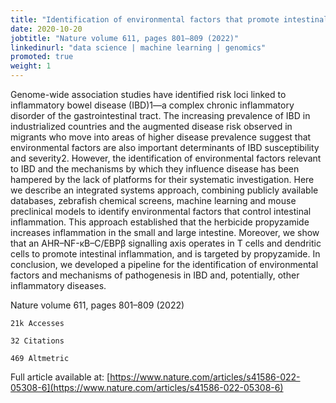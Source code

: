 ```yaml
---
title: "Identification of environmental factors that promote intestinal inflammation"
date: 2020-10-20
jobtitle: "Nature volume 611, pages 801–809 (2022)"
linkedinurl: "data science | machine learning | genomics"
promoted: true
weight: 1
---
```


Genome-wide association studies have identified risk loci linked to inflammatory bowel disease (IBD)1—a complex chronic inflammatory disorder of the gastrointestinal tract. The increasing prevalence of IBD in industrialized countries and the augmented disease risk observed in migrants who move into areas of higher disease prevalence suggest that environmental factors are also important determinants of IBD susceptibility and severity2. However, the identification of environmental factors relevant to IBD and the mechanisms by which they influence disease has been hampered by the lack of platforms for their systematic investigation. Here we describe an integrated systems approach, combining publicly available databases, zebrafish chemical screens, machine learning and mouse preclinical models to identify environmental factors that control intestinal inflammation. This approach established that the herbicide propyzamide increases inflammation in the small and large intestine. Moreover, we show that an AHR–NF-κB–C/EBPβ signalling axis operates in T cells and dendritic cells to promote intestinal inflammation, and is targeted by propyzamide. In conclusion, we developed a pipeline for the identification of environmental factors and mechanisms of pathogenesis in IBD and, potentially, other inflammatory diseases.

 Nature volume 611, pages 801–809 (2022)

    21k Accesses

    32 Citations

    469 Altmetric

Full article available at: [https://www.nature.com/articles/s41586-022-05308-6](https://www.nature.com/articles/s41586-022-05308-6)




